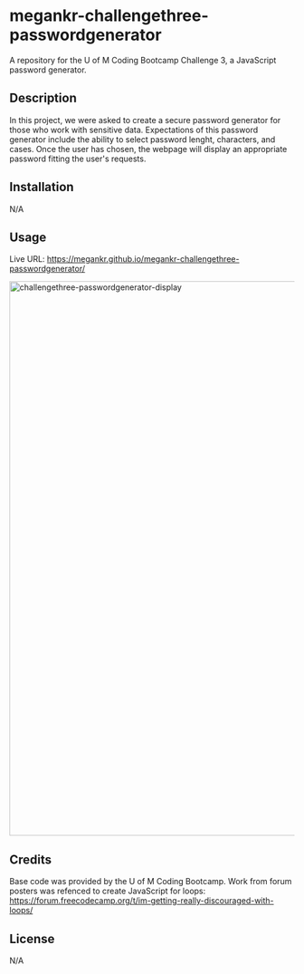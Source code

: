 # megankr-challengethree-passwordgenerator
A repository for the U of M Coding Bootcamp Challenge 3, a JavaScript password generator.

## Description

In this project, we were asked to create a secure password generator for those who work with sensitive data. Expectations of this password generator include the ability to select password lenght, characters, and cases. Once the user has chosen, the webpage will display an appropriate password fitting the user's requests.

## Installation

N/A

## Usage

Live URL: https://megankr.github.io/megankr-challengethree-passwordgenerator/

<img width="979" alt="challengethree-passwordgenerator-display" src="https://github.com/megankr/megankr-challengethree-passwordgenerator/assets/143129740/94f230b0-8624-452c-8ec2-47d150eaae9f">


## Credits
Base code was provided by the U of M Coding Bootcamp.
Work from forum posters was refenced to create JavaScript for loops:
https://forum.freecodecamp.org/t/im-getting-really-discouraged-with-loops/

## License
N/A
